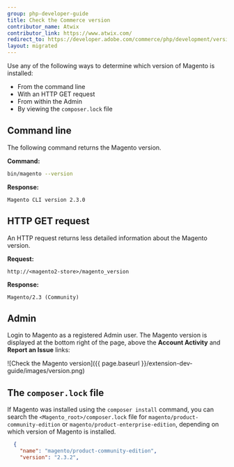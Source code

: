 ```yaml
---
group: php-developer-guide
title: Check the Commerce version
contributor_name: Atwix
contributor_link: https://www.atwix.com/
redirect_to: https://developer.adobe.com/commerce/php/development/versioning/check-version/
layout: migrated
---
```


Use any of the following ways to determine which version of Magento is installed:

-  From the command line
-  With an HTTP GET request
-  From within the Admin
-  By viewing the `composer.lock` file

## Command line

The following command returns the Magento version.

**Command:**

```bash
bin/magento --version
```

**Response:**

```terminal
Magento CLI version 2.3.0
```

## HTTP GET request

An HTTP request returns less detailed information about the Magento version.

**Request:**

```text
http://<magento2-store>/magento_version
```

**Response:**

```text
Magento/2.3 (Community)
```

## Admin

Login to Magento as a registered Admin user. The Magento version is displayed at the bottom right of the page, above the  **Account Activity** and **Report an Issue** links:

![Check the Magento version]({{ page.baseurl }}/extension-dev-guide/images/version.png)

## The `composer.lock` file

If Magento was installed using the `composer install` command, you can search the `<Magento_root>/composer.lock` file for `magento/product-community-edition` or `magento/product-enterprise-edition`, depending on which version of Magento is installed.

```json
  {
    "name": "magento/product-community-edition",
    "version": "2.3.2",
```
